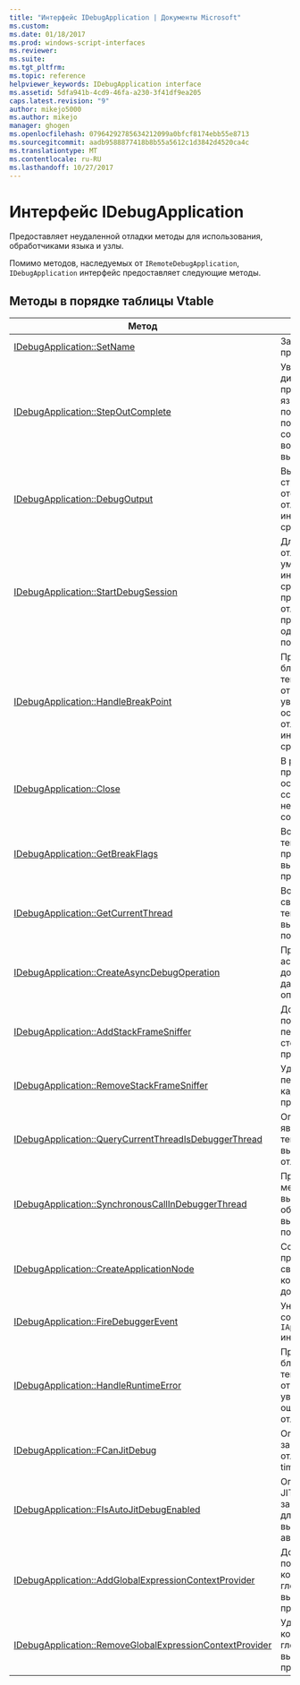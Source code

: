 ```yaml
---
title: "Интерфейс IDebugApplication | Документы Microsoft"
ms.custom: 
ms.date: 01/18/2017
ms.prod: windows-script-interfaces
ms.reviewer: 
ms.suite: 
ms.tgt_pltfrm: 
ms.topic: reference
helpviewer_keywords: IDebugApplication interface
ms.assetid: 5dfa941b-4cd9-46fa-a230-3f41df9ea205
caps.latest.revision: "9"
author: mikejo5000
ms.author: mikejo
manager: ghogen
ms.openlocfilehash: 07964292785634212099a0bfcf8174ebb55e8713
ms.sourcegitcommit: aadb9588877418b8b55a5612c1d3842d4520ca4c
ms.translationtype: MT
ms.contentlocale: ru-RU
ms.lasthandoff: 10/27/2017
---
```

# <a name="idebugapplication-interface"></a>Интерфейс IDebugApplication
Предоставляет неудаленной отладки методы для использования, обработчиками языка и узлы.  
  
 Помимо методов, наследуемых от `IRemoteDebugApplication`, `IDebugApplication` интерфейс предоставляет следующие методы.  
  
## <a name="methods-in-vtable-order"></a>Методы в порядке таблицы Vtable  
  
|Метод|Описание|  
|------------|-----------------|  
|[IDebugApplication::SetName](../../winscript/reference/idebugapplication-setname.md)|Задает имя приложения.|  
|[IDebugApplication::StepOutComplete](../../winscript/reference/idebugapplication-stepoutcomplete.md)|Уведомляет диспетчер отладки процессов, языковая подсистема в пошаговом режиме собирается возвращает вызывающему.|  
|[IDebugApplication::DebugOutput](../../winscript/reference/idebugapplication-debugoutput.md)|Вызывает заданную строку для отображения в отладчике интегрированной среды разработки.|  
|[IDebugApplication::StartDebugSession](../../winscript/reference/idebugapplication-startdebugsession.md)|Для запуска отладчика по умолчанию интегрированная среда разработки и присоединяет сеанс отладки для этого приложения, если один еще не подключен.|  
|[IDebugApplication::HandleBreakPoint](../../winscript/reference/idebugapplication-handlebreakpoint.md)|Приводит к блокировке текущего потока и отправит уведомление точки останова в отладчике интегрированной среды разработки.|  
|[IDebugApplication::Close](../../winscript/reference/idebugapplication-close.md)|В результате этого приложения освободить все ссылки и введите в неактивном состоянии.|  
|[IDebugApplication::GetBreakFlags](../../winscript/reference/idebugapplication-getbreakflags.md)|Возвращает текущий флаги приостановки выполнения приложения.|  
|[IDebugApplication::GetCurrentThread](../../winscript/reference/idebugapplication-getcurrentthread.md)|Возвращает поток, связанный с текущим выполняемым потоком.|  
|[IDebugApplication::CreateAsyncDebugOperation](../../winscript/reference/idebugapplication-createasyncdebugoperation.md)|Предоставляет асинхронный доступ к отладки данного синхронной операции.|  
|[IDebugApplication::AddStackFrameSniffer](../../winscript/reference/idebugapplication-addstackframesniffer.md)|Добавляет поставщик перечислитель кадр стека для этого приложения.|  
|[IDebugApplication::RemoveStackFrameSniffer](../../winscript/reference/idebugapplication-removestackframesniffer.md)|Удаляет поставщик перечислитель кадра стека из этого приложения.|  
|[IDebugApplication::QueryCurrentThreadIsDebuggerThread](../../winscript/reference/idebugapplication-querycurrentthreadisdebuggerthread.md)|Определяет, является ли текущий поток выполнения потока отладчика.|  
|[IDebugApplication::SynchronousCallInDebuggerThread](../../winscript/reference/idebugapplication-synchronouscallindebuggerthread.md)|Предоставляет механизм для вызывающего объекта, для выполнения кода в поток отладки.|  
|[IDebugApplication::CreateApplicationNode](../../winscript/reference/idebugapplication-createapplicationnode.md)|Создает новый узел приложения, связанные с конкретным документом.|  
|[IDebugApplication::FireDebuggerEvent](../../winscript/reference/idebugapplication-firedebuggerevent.md)|Универсальный событие в отладчик `IApplicationDebugger` интерфейса.|  
|[IDebugApplication::HandleRuntimeError](../../winscript/reference/idebugapplication-handleruntimeerror.md)|Приводит к блокировке текущего потока и отправляет уведомление об ошибке в IDE отладчик.|  
|[IDebugApplication::FCanJitDebug](../../winscript/reference/idebugapplication-fcanjitdebug.md)|Определяет, зарегистрирован ли отладчик just-in-time (JIT).|  
|[IDebugApplication::FIsAutoJitDebugEnabled](../../winscript/reference/idebugapplication-fisautojitdebugenabled.md)|Определяет, если JIT-отладчика был зарегистрирован для узлов ввода-вывода отладки автоматически.|  
|[IDebugApplication::AddGlobalExpressionContextProvider](../../winscript/reference/idebugapplication-addglobalexpressioncontextprovider.md)|Добавляет поставщик контекста глобальные выражения к этому приложению.|  
|[IDebugApplication::RemoveGlobalExpressionContextProvider](../../winscript/reference/idebugapplication-removeglobalexpressioncontextprovider.md)|Удаляет поставщик контекста глобальные выражения из этого приложения.|